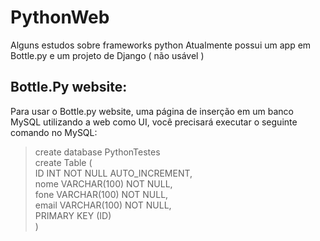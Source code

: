 # PythonWeb

Alguns estudos sobre frameworks python
Atualmente possui um app em Bottle.py e um projeto de Django ( não usável )

## Bottle.Py website:

Para usar o Bottle.py website, uma página de inserção em um banco MySQL utilizando a web como UI, você precisará executar o seguinte comando no MySQL:

> create database PythonTestes  
> create Table (  
>                 ID INT NOT NULL AUTO_INCREMENT,  
>                 nome VARCHAR(100) NOT NULL,  
>                 fone VARCHAR(100) NOT NULL,  
>                 email VARCHAR(100) NOT NULL,  
>                 PRIMARY KEY (ID)  
>              )  
